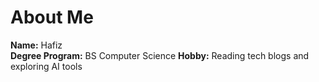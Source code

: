 # About Me

**Name:** Hafiz  
**Degree Program:** BS Computer Science 
**Hobby:** Reading tech blogs and exploring AI tools  

